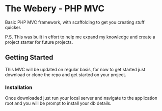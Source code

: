 # The Webery - PHP MVC
Basic PHP MVC framework, with scaffolding to get you creating stuff quicker.

P.S. This was built in effort to help me expand my knowledge and create a project starter for future projects.

## Getting Started
This MVC will be updated on regular basis, for now to get started just download or clone the repo and get started on your project.

### Installation
Once downloaded just run your local server and navigate to the application root and you will be prompt to install your db details.
